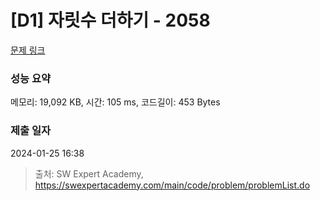 # [D1] 자릿수 더하기 - 2058 

[문제 링크](https://swexpertacademy.com/main/code/problem/problemDetail.do?contestProbId=AV5QPRjqA10DFAUq) 

### 성능 요약

메모리: 19,092 KB, 시간: 105 ms, 코드길이: 453 Bytes

### 제출 일자

2024-01-25 16:38



> 출처: SW Expert Academy, https://swexpertacademy.com/main/code/problem/problemList.do